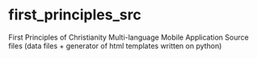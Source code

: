# first_principles_src
First Principles of Christianity Multi-language Mobile Application
Source files (data files + generator of html templates written on python)
